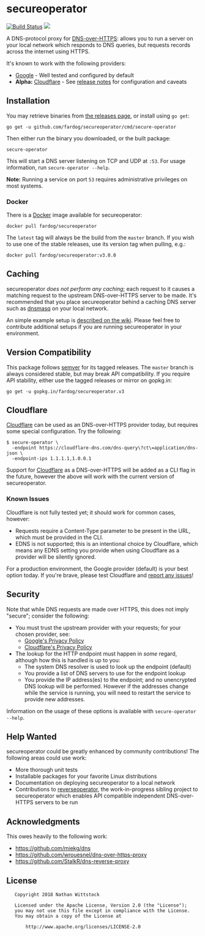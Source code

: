 # secureoperator

[![Build Status](https://travis-ci.org/fardog/secureoperator.svg?branch=master)](https://travis-ci.org/fardog/secureoperator)
[![](https://godoc.org/github.com/fardog/secureoperator?status.svg)](https://godoc.org/github.com/fardog/secureoperator)

A DNS-protocol proxy for [DNS-over-HTTPS][dnsoverhttps]: allows you to run a
server on your local network which responds to DNS queries, but requests records
across the internet using HTTPS.

It's known to work with the following providers:

* [Google][dnsoverhttps] - Well tested and configured by default
* **Alpha:** [Cloudflare][] - See [release notes](#cloudflare) for configuration
  and caveats

## Installation

You may retrieve binaries from [the releases page][releases], or install using
`go get`:

```
go get -u github.com/fardog/secureoperator/cmd/secure-operator
```

Then either run the binary you downloaded, or the built package:

```
secure-operator
```

This will start a DNS server listening on TCP and UDP at `:53`. For usage
information, run `secure-operator --help`.

**Note:** Running a service on port `53` requires administrative privileges on
most systems.

### Docker

There is a [Docker][docker] image available for secureoperator:

```
docker pull fardog/secureoperator
```

The `latest` tag will always be the build from the `master` branch. If you wish
to use one of the stable releases, use its version tag when pulling, e.g.:

```
docker pull fardog/secureoperator:v3.0.0
```

## Caching

secureoperator _does not perform any caching_; each request to it causes a
matching request to the upstream DNS-over-HTTPS server to be made. It's
recommended that you place secureoperator behind a caching DNS server such as
[dnsmasq][] on your local network.

An simple example setup is [described on the wiki][wiki-setup]. Please feel free
to contribute additional setups if you are running secureoperator in your
environment.

## Version Compatibility

This package follows [semver][] for its tagged releases. The `master` branch is
always considered stable, but may break API compatibility. If you require API
stability, either use the tagged releases or mirror on gopkg.in:

```
go get -u gopkg.in/fardog/secureoperator.v3
```

## Cloudflare

[Cloudflare][] can be used as an DNS-over-HTTPS provider today, but requires
some special configuration. Try the following:

```
$ secure-operator \
  -endpoint https://cloudflare-dns.com/dns-query\?ct\=application/dns-json \
  -endpoint-ips 1.1.1.1,1.0.0.1
```

Support for [Cloudflare][] as a DNS-over-HTTPS will be added as a CLI flag in
the future, however the above will work with the current version of
secureoperator.

### Known Issues

Cloudflare is not fully tested yet; it should work for common cases, however: 

* Requests require a Content-Type parameter to be present in the URL, which must
  be provided in the CLI.
* EDNS is not supported; this is an intentional choice by Cloudflare, which
  means any EDNS setting you provide when using Cloudflare as a provider will
  be silently ignored.

For a production environment, the Google provider (default) is your best option
today. If you're brave, please test Cloudflare and [report any issues][issues]!

## Security

Note that while DNS requests are made over HTTPS, this does not imply "secure";
consider the following:

* You must trust the upstream provider with your requests; for your chosen
  provider, see:
  * [Google's Privacy Policy][googlednspriv]
  * [Cloudflare's Privacy Policy][cloudflarednspriv]
* The lookup for the HTTP endpoint must happen in _some_ regard, although how
  this is handled is up to you:
    * The system DNS resolver is used to look up the endpoint (default)
    * You provide a list of DNS servers to use for the endpoint lookup
    * You provide the IP address(es) to the endpoint; and no unencrypted DNS
      lookup will be performed. However if the addresses change while the
      service is running, you will need to restart the service to provide new
      addresses.
      
Information on the usage of these options is available with
`secure-operator --help`. 
  
## Help Wanted

secureoperator could be greatly enhanced by community contributions! The
following areas could use work:

* More thorough unit tests
* Installable packages for your favorite Linux distributions
* Documentation on deploying secureoperator to a local network
* Contributions to [reverseoperator][], the work-in-progress sibling project to
  secureoperator which enables API compatible independent DNS-over-HTTPS servers
  to be run

## Acknowledgments

This owes heavily to the following work:

* https://github.com/miekg/dns
* https://github.com/wrouesnel/dns-over-https-proxy
* https://github.com/StalkR/dns-reverse-proxy

## License

```
   Copyright 2018 Nathan Wittstock

   Licensed under the Apache License, Version 2.0 (the "License");
   you may not use this file except in compliance with the License.
   You may obtain a copy of the License at

       http://www.apache.org/licenses/LICENSE-2.0
```

[dnsoverhttps]: https://developers.google.com/speed/public-dns/docs/dns-over-https
[googlednspriv]: https://developers.google.com/speed/public-dns/privacy
[cloudflarednspriv]: https://developers.cloudflare.com/1.1.1.1/commitment-to-privacy/
[releases]: https://github.com/fardog/secureoperator/releases
[docker]: https://www.docker.com/
[issues]: https://github.com/fardog/secureoperator/issues
[semver]: http://semver.org/
[wiki-setup]: https://github.com/fardog/secureoperator/wiki/Setting-up-dnsmasq-with-secureoperator
[dnsmasq]: http://www.thekelleys.org.uk/dnsmasq/doc.html
[reverseoperator]: https://github.com/fardog/reverseoperator
[cloudflare]: https://1.1.1.1/
